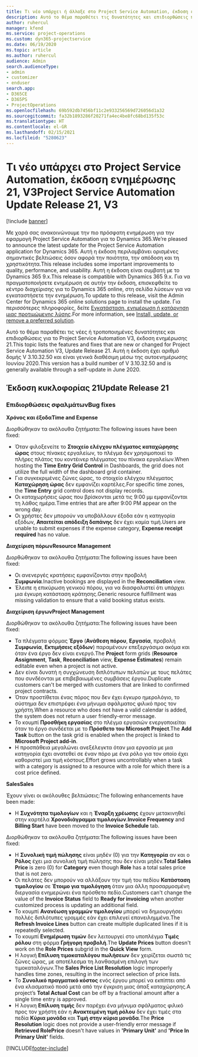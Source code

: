 ```yaml
---
title: Τι νέο υπάρχει ή άλλαξε στο Project Service Automation, έκδοση ενημέρωσης 21, V3
description: Αυτό το θέμα παραθέτει τις δυνατότητες και επιδιορθώσεις που είναι διαθέσιμες στο Project Service Automation, έκδοση ενημέρωσης 21, V3.
author: ruhercul
manager: kfend
ms.service: project-operations
ms.custom: dyn365-projectservice
ms.date: 06/19/2020
ms.topic: article
ms.author: ruhercul
audience: Admin
search.audienceType:
- admin
- customizer
- enduser
search.app:
- D365CE
- D365PS
- ProjectOperations
ms.openlocfilehash: 69b592db7456bf11c2e933256569d726056d1a32
ms.sourcegitcommit: fa32b1893286f20271fa4ec4be8fc68bd135f53c
ms.translationtype: HT
ms.contentlocale: el-GR
ms.lasthandoff: 02/15/2021
ms.locfileid: "5280623"
---
```

# <a name="project-service-automation-update-release-21-v3"></a><span data-ttu-id="1ef29-103">Τι νέο υπάρχει στο Project Service Automation, έκδοση ενημέρωσης 21, V3</span><span class="sxs-lookup"><span data-stu-id="1ef29-103">Project Service Automation Update Release 21, V3</span></span>

[!include [banner](../includes/psa-now-project-operations.md)]

<span data-ttu-id="1ef29-104">Με χαρά σας ανακοινώνουμε την πιο πρόσφατη ενημέρωση για την εφαρμογή Project Service Automation για το Dynamics 365.</span><span class="sxs-lookup"><span data-stu-id="1ef29-104">We’re pleased to announce the latest update for the Project Service Automation application for Dynamics 365.</span></span> <span data-ttu-id="1ef29-105">Αυτή η έκδοση περιλαμβάνει ορισμένες σημαντικές βελτιώσεις όσον αφορά την ποιότητα, την απόδοση και τη χρηστικότητα.</span><span class="sxs-lookup"><span data-stu-id="1ef29-105">This release includes some important improvements to quality, performance, and usability.</span></span> <span data-ttu-id="1ef29-106">Αυτή η έκδοση είναι συμβατή με το Dynamics 365 9.x.</span><span class="sxs-lookup"><span data-stu-id="1ef29-106">This release is compatible with Dynamics 365 9.x.</span></span> <span data-ttu-id="1ef29-107">Για να πραγματοποιήσετε ενημέρωση σε αυτήν την έκδοση, επισκεφθείτε το κέντρο διαχείρισης για το Dynamics 365 online, στη σελίδα λύσεων για να εγκαταστήσετε την ενημέρωση.</span><span class="sxs-lookup"><span data-stu-id="1ef29-107">To update to this release, visit the Admin Center for Dynamics 365 online solutions page to install the update.</span></span> <span data-ttu-id="1ef29-108">Για περισσότερες πληροφορίες, δείτε [Εγκατάσταση, ενημέρωση ή κατάργηση μιας προτιμώμενης λύσης](https://docs.microsoft.com/power-platform/admin/install-remove-preferred-solution).</span><span class="sxs-lookup"><span data-stu-id="1ef29-108">For more information, see [Install, update, or remove a preferred solution](https://docs.microsoft.com/power-platform/admin/install-remove-preferred-solution).</span></span>

<span data-ttu-id="1ef29-109">Αυτό το θέμα παραθέτει τις νέες ή τροποποιημένες δυνατότητες και επιδιορθώσεις για το Project Service Automation V3, έκδοση ενημέρωσης 21.</span><span class="sxs-lookup"><span data-stu-id="1ef29-109">This topic lists the features and fixes that are new or changed for Project Service Automation V3, Update Release 21.</span></span> <span data-ttu-id="1ef29-110">Αυτή η έκδοση έχει αριθμό δομής V 3.10.32.50 και είναι γενικά διαθέσιμη μέσω της αυτοενημέρωσης Ιουνίου 2020.</span><span class="sxs-lookup"><span data-stu-id="1ef29-110">This version has a build number of V 3.10.32.50 and is generally available through a self-update in June 2020.</span></span>

## <a name="update-release-21"></a><span data-ttu-id="1ef29-111">Έκδοση κυκλοφορίας 21</span><span class="sxs-lookup"><span data-stu-id="1ef29-111">Update Release 21</span></span>

### <a name="bug-fixes"></a><span data-ttu-id="1ef29-112">Επιδιορθώσεις σφαλμάτων</span><span class="sxs-lookup"><span data-stu-id="1ef29-112">Bug fixes</span></span>

<span data-ttu-id="1ef29-113">**Χρόνος και έξοδα**</span><span class="sxs-lookup"><span data-stu-id="1ef29-113">**Time and Expense**</span></span>

<span data-ttu-id="1ef29-114">Διορθώθηκαν τα ακόλουθα ζητήματα:</span><span class="sxs-lookup"><span data-stu-id="1ef29-114">The following issues have been fixed:</span></span>

- <span data-ttu-id="1ef29-115">Όταν φιλοξενείτε το **Στοιχείο ελέγχου πλέγματος καταχώρησης ώρας** στους πίνακες εργαλείων, το πλέγμα δεν χρησιμοποιεί το πλήρες πλάτος του κοντέινερ πλέγματος του πίνακα εργαλείων.</span><span class="sxs-lookup"><span data-stu-id="1ef29-115">When hosting the **Time Entry Grid Control** in Dashboards, the grid does not utilize the full width of the dashboard grid container.</span></span>
- <span data-ttu-id="1ef29-116">Για συγκεκριμένες ζώνες ώρας, το στοιχείο ελέγχου πλέγματος **Καταχώρηση ώρας** δεν εμφανίζει καρτέλες.</span><span class="sxs-lookup"><span data-stu-id="1ef29-116">For specific time zones, the **Time Entry** grid control does not display records.</span></span>
- <span data-ttu-id="1ef29-117">Οι καταχωρήσεις ώρας που βρίσκονται μετά τις 9:00 μμ εμφανίζονται τη λάθος ημέρα.</span><span class="sxs-lookup"><span data-stu-id="1ef29-117">Time entries that are after 9:00 PM appear on the wrong day.</span></span>
- <span data-ttu-id="1ef29-118">Οι χρήστες δεν μπορούν να υποβάλλουν έξοδα εάν η κατηγορία εξόδων, **Απαιτείται απόδειξη δαπάνης** δεν έχει καμία τιμή.</span><span class="sxs-lookup"><span data-stu-id="1ef29-118">Users are unable to submit expenses if the expense category, **Expense receipt required** has no value.</span></span>

<span data-ttu-id="1ef29-119">**Διαχείριση πόρων**</span><span class="sxs-lookup"><span data-stu-id="1ef29-119">**Resource Management**</span></span>

<span data-ttu-id="1ef29-120">Διορθώθηκαν τα ακόλουθα ζητήματα:</span><span class="sxs-lookup"><span data-stu-id="1ef29-120">The following issues have been fixed:</span></span>

- <span data-ttu-id="1ef29-121">Οι ανενεργές κρατήσεις εμφανίζονται στην προβολή **Συμφωνία**.</span><span class="sxs-lookup"><span data-stu-id="1ef29-121">Inactive bookings are displayed in the **Reconciliation** view.</span></span>
- <span data-ttu-id="1ef29-122">Έλειπε η επικύρωση γενικού πόρου, για να διασφαλιστεί ότι υπάρχει μια έγκυρη κατάσταση κράτησης.</span><span class="sxs-lookup"><span data-stu-id="1ef29-122">Generic resource fulfillment was missing validation to ensure that a valid booking status exists.</span></span>

<span data-ttu-id="1ef29-123">**Διαχείριση έργων**</span><span class="sxs-lookup"><span data-stu-id="1ef29-123">**Project Management**</span></span>

<span data-ttu-id="1ef29-124">Διορθώθηκαν τα ακόλουθα ζητήματα:</span><span class="sxs-lookup"><span data-stu-id="1ef29-124">The following issues have been fixed:</span></span>

- <span data-ttu-id="1ef29-125">Τα πλέγματα φόρμας **Έργο** (**Ανάθεση πόρου**, **Εργασία**, προβολή **Συμφωνία**, **Εκτιμήσεις εξόδων**) παραμένουν επεξεργάσιμα ακόμα και όταν ένα έργο δεν είναι ενεργό.</span><span class="sxs-lookup"><span data-stu-id="1ef29-125">The **Project** form grids (**Resource Assignment**, **Task**, **Reconciliation** view, **Expense Estimates**) remain editable even when a project is not active.</span></span>
- <span data-ttu-id="1ef29-126">Δεν είναι δυνατή η συγχώνευση διπλότυπων πελατών με τους πελάτες που συνδέονται με επιβεβαιωμένες συμβάσεις έργου.</span><span class="sxs-lookup"><span data-stu-id="1ef29-126">Duplicate customers can't be merged with customers that are linked to confirmed project contracts.</span></span>
- <span data-ttu-id="1ef29-127">Όταν προστίθεται ένας πόρος που δεν έχει έγκυρο ημερολόγιο, το σύστημα δεν επιστρέφει ένα μήνυμα σφάλματος φιλικό προς τον χρήστη.</span><span class="sxs-lookup"><span data-stu-id="1ef29-127">When a resource who does not have a valid calendar is added, the system does not return a user friendly-error message.</span></span>
- <span data-ttu-id="1ef29-128">Το κουμπί **Προσθήκη εργασίας** στο πλέγμα εργασιών ενεργοποιείται όταν το έργο συνδέεται με το **Πρόσθετο του Microsoft Project**.</span><span class="sxs-lookup"><span data-stu-id="1ef29-128">The **Add Task** button on the task grid is enabled when the project is linked to **Microsoft Project add-in**.</span></span>
- <span data-ttu-id="1ef29-129">Η προσπάθεια μεγαλώνει ανεξέλεγκτα όταν μια εργασία με μια κατηγορία έχει ανατεθεί σε έναν πόρο με ένα ρόλο για τον οποίο έχει καθοριστεί μια τιμή κόστους.</span><span class="sxs-lookup"><span data-stu-id="1ef29-129">Effort grows uncontrollably when a task with a category is assigned to a resource with a role for which there is a cost price defined.</span></span>

<span data-ttu-id="1ef29-130">**Sales**</span><span class="sxs-lookup"><span data-stu-id="1ef29-130">**Sales**</span></span>

<span data-ttu-id="1ef29-131">Έχουν γίνει οι ακόλουθες βελτιώσεις:</span><span class="sxs-lookup"><span data-stu-id="1ef29-131">The following enhancements have been made:</span></span>

- <span data-ttu-id="1ef29-132">Η **Συχνότητα τιμολογίων** και η **Έναρξη χρέωσης** έχουν μετακινηθεί στην καρτέλα **Χρονοδιάγραμμα τιμολογίων**.</span><span class="sxs-lookup"><span data-stu-id="1ef29-132">**Invoice Frequency** and **Billing Start** have been moved to the **Invoice Schedule** tab.</span></span>

<span data-ttu-id="1ef29-133">Διορθώθηκαν τα ακόλουθα ζητήματα:</span><span class="sxs-lookup"><span data-stu-id="1ef29-133">The following issues have been fixed:</span></span>

- <span data-ttu-id="1ef29-134">Η **Συνολική τιμή πώλησης** είναι μηδέν (0) για την **Κατηγορία** αν και ο **Ρόλος** έχει μια συνολική τιμή πώλησης που δεν είναι μηδέν.</span><span class="sxs-lookup"><span data-stu-id="1ef29-134">**Total Sales Price** is zero (0) for **Category** even though **Role** has a total sales price that is not zero.</span></span>
- <span data-ttu-id="1ef29-135">Οι πελάτες δεν μπορούν να αλλάξουν την τιμή του πεδίου **Κατάσταση τιμολογίου** σε **Έτοιμο για τιμολόγηση** όταν μια άλλη προσαρμοσμένη διεργασία ενημερώνει ένα πρόσθετο πεδίο.</span><span class="sxs-lookup"><span data-stu-id="1ef29-135">Customers can't change the value of the **Invoice Status** field to **Ready for invoicing** when another customized process is updating an additional field.</span></span>
- <span data-ttu-id="1ef29-136">Το κουμπί **Ανανέωση γραμμών τιμολογίου** μπορεί να δημιουργήσει πολλές διπλότυπες γραμμές εάν έχει επιλεγεί επανειλημμένα.</span><span class="sxs-lookup"><span data-stu-id="1ef29-136">The **Refresh Invoice Lines** button can create multiple duplicated lines if it is repeatedly selected.</span></span>
- <span data-ttu-id="1ef29-137">Το κουμπί **Ενημέρωση τιμών** δεν λειτουργεί στο υποπλέγμα **Τιμές ρόλου** στη φόρμα **Γρήγορη προβολή**.</span><span class="sxs-lookup"><span data-stu-id="1ef29-137">The **Update Prices** button doesn't work on the **Role Prices** subgrid in the **Quick View** form.</span></span>
- <span data-ttu-id="1ef29-138">Η λογική **Επίλυση τιμοκαταλόγου πωλήσεων** δεν χειρίζεται σωστά τις ζώνες ώρας, με αποτέλεσμα τη λανθασμένη επιλογή των τιμοκαταλόγων.</span><span class="sxs-lookup"><span data-stu-id="1ef29-138">The **Sales Price List Resolution** logic improperly handles time zones, resulting in the incorrect selection of price lists.</span></span>
- <span data-ttu-id="1ef29-139">Το **Συνολικό πραγματικό κόστος** ενός έργου μπορεί να εκπίπτει από ένα κλασματικό ποσό μετά από την έγκριση μιας άπαξ καταχώρησης.</span><span class="sxs-lookup"><span data-stu-id="1ef29-139">A project’s **Total Actual Cost** can be off by a fractional amount after a single time entry is approved.</span></span>
- <span data-ttu-id="1ef29-140">Η λογικη **Επίλυση τιμής** δεν παρέχει ένα μήνυμα σφάλματος φιλικό προς τον χρήστη εάν η **Ανακτειμένη τιμή ρόλου** δεν έχει τιμές στα πεδία **Κύρια μονάδα** και **Τιμή στην κύρια μονάδα**.</span><span class="sxs-lookup"><span data-stu-id="1ef29-140">The **Price Resolution** logic does not provide a user-friendly error message if **Retrieved RolePrice** doesn't have values in **'Primary Unit'** and **'Price In Primary Unit'** fields.</span></span>


[!INCLUDE[footer-include](../includes/footer-banner.md)]